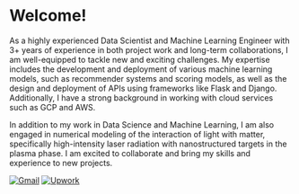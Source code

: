 # Welcome!

As a highly experienced Data Scientist and Machine Learning Engineer with 3+ years of experience in both project work and long-term collaborations, I am well-equipped to tackle new and exciting challenges. My expertise includes the development and deployment of various machine learning models, such as recommender systems and scoring models, as well as the design and deployment of APIs using frameworks like Flask and Django. Additionally, I have a strong background in working with cloud services such as GCP and AWS.

In addition to my work in Data Science and Machine Learning, I am also engaged in numerical modeling of the interaction of light with matter, specifically high-intensity laser radiation with nanostructured targets in the plasma phase. I am excited to collaborate and bring my skills and experience to new projects.

<!-- <p>
  <a href="malito:misery7100@gmail.com">
    <img src="./imgs/gmail.svg" alt="Gmail" width="32" height="32">
  </a>
  <a href="https://www.upwork.com/freelancers/~01c91e8f192e4de5e2">
    <img src="./imgs/upwork.svg" alt="Upwork" width="32" height="32">
  </a>
</p> -->

[![Gmail](https://img.shields.io/badge/Gmail-EA4335?style=for-the-badge&logo=Gmail&logoColor=white)](malito:misery7100@gmail.com)
[![Upwork](https://img.shields.io/badge/Upwork-14A800?style=for-the-badge&logo=Upwork&logoColor=white)](https://www.upwork.com/freelancers/~01c91e8f192e4de5e2)
